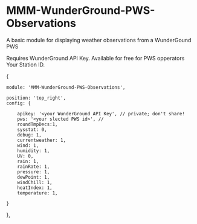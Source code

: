 # MMM-WunderGround-PWS-Observations

A basic module for displaying weather observations from a WunderGound PWS

Requires WunderGround API Key. Available for free for PWS opperators
Your Station ID.

{

    module: 'MMM-WunderGround-PWS-Observations',
    
    position: 'top_right',
    config: {
    
        apikey: '<your WunderGround API Key', // private; don't share!
        pws: '<your slected PWS id>', //
        roundTmpDecs:1,
        sysstat: 0,
        debug: 1,
        currentweather: 1,
        wind: 1,
        humidity: 1,
        UV: 0,
        rain: 1,
        rainRate: 1,
        pressure: 1,
        dewPoint: 1,
        windChill: 1,
        heatIndex: 1,
        temperature: 1,

    }
},

